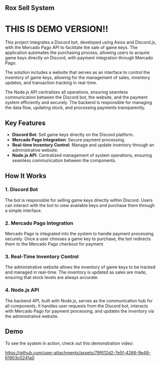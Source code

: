 ## Rox Sell System

# THIS IS DEMO VERSION!!

This project integrates a Discord bot, developed using Axios and Discord.js, with the Mercado Pago API to facilitate the sale of game keys. The application automates the purchasing process, allowing users to acquire game keys directly on Discord, with payment integration through Mercado Pago.

The solution includes a website that serves as an interface to control the inventory of game keys, allowing for the management of sales, inventory updates, and transaction tracking in real-time.

The Node.js API centralizes all operations, ensuring seamless communication between the Discord bot, the website, and the payment system efficiently and securely. The backend is responsible for managing the data flow, updating stock, and processing payments transparently.

## Key Features

- **Discord Bot**: Sell game keys directly on the Discord platform.
- **Mercado Pago Integration**: Secure payment processing.
- **Real-time Inventory Control**: Manage and update inventory through an administrative website.
- **Node.js API**: Centralized management of system operations, ensuring seamless communication between the components.

## How It Works

### 1. **Discord Bot**  
The bot is responsible for selling game keys directly within Discord. Users can interact with the bot to view available keys and purchase them through a simple interface.

### 2. **Mercado Pago Integration**  
Mercado Pago is integrated into the system to handle payment processing securely. Once a user chooses a game key to purchase, the bot redirects them to the Mercado Pago checkout for payment.

### 3. **Real-Time Inventory Control**  
The administrative website allows the inventory of game keys to be tracked and managed in real-time. The inventory is updated as sales are made, ensuring that stock levels are always accurate.

### 4. **Node.js API**  
The backend API, built with Node.js, serves as the communication hub for all components. It handles user requests from the Discord bot, interacts with Mercado Pago for payment processing, and updates the inventory via the administrative website.

## Demo

To see the system in action, check out this demonstration video:

https://github.com/user-attachments/assets/79f612d2-7e5f-4266-9e48-61903c0241a0
